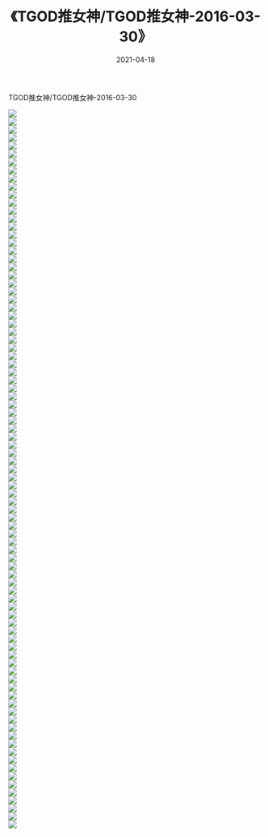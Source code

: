 ﻿---
layout: post
title:  《TGOD推女神/TGOD推女神-2016-03-30》
date:   2021-04-18
img: http://pic.660000.xyz/1:/网络美图/2021/TGOD推女神/TGOD推女神-2016-03-30/000.jpg
categories: [美女, 清纯, 唯美]
---

TGOD推女神/TGOD推女神-2016-03-30

 ![](http://pic.660000.xyz/1:/网络美图/2021/TGOD推女神/TGOD推女神-2016-03-30/001.jpg) <br>![](http://pic.660000.xyz/1:/网络美图/2021/TGOD推女神/TGOD推女神-2016-03-30/002.jpg) <br>![](http://pic.660000.xyz/1:/网络美图/2021/TGOD推女神/TGOD推女神-2016-03-30/003.jpg) <br>![](http://pic.660000.xyz/1:/网络美图/2021/TGOD推女神/TGOD推女神-2016-03-30/004.jpg) <br>![](http://pic.660000.xyz/1:/网络美图/2021/TGOD推女神/TGOD推女神-2016-03-30/005.jpg) <br>![](http://pic.660000.xyz/1:/网络美图/2021/TGOD推女神/TGOD推女神-2016-03-30/006.jpg) <br>![](http://pic.660000.xyz/1:/网络美图/2021/TGOD推女神/TGOD推女神-2016-03-30/007.jpg) <br>![](http://pic.660000.xyz/1:/网络美图/2021/TGOD推女神/TGOD推女神-2016-03-30/008.jpg) <br>![](http://pic.660000.xyz/1:/网络美图/2021/TGOD推女神/TGOD推女神-2016-03-30/009.jpg) <br>![](http://pic.660000.xyz/1:/网络美图/2021/TGOD推女神/TGOD推女神-2016-03-30/010.jpg) <br>![](http://pic.660000.xyz/1:/网络美图/2021/TGOD推女神/TGOD推女神-2016-03-30/011.jpg) <br>![](http://pic.660000.xyz/1:/网络美图/2021/TGOD推女神/TGOD推女神-2016-03-30/012.jpg) <br>![](http://pic.660000.xyz/1:/网络美图/2021/TGOD推女神/TGOD推女神-2016-03-30/013.jpg) <br>![](http://pic.660000.xyz/1:/网络美图/2021/TGOD推女神/TGOD推女神-2016-03-30/014.jpg) <br>![](http://pic.660000.xyz/1:/网络美图/2021/TGOD推女神/TGOD推女神-2016-03-30/015.jpg) <br>![](http://pic.660000.xyz/1:/网络美图/2021/TGOD推女神/TGOD推女神-2016-03-30/016.jpg) <br>![](http://pic.660000.xyz/1:/网络美图/2021/TGOD推女神/TGOD推女神-2016-03-30/017.jpg) <br>![](http://pic.660000.xyz/1:/网络美图/2021/TGOD推女神/TGOD推女神-2016-03-30/018.jpg) <br>![](http://pic.660000.xyz/1:/网络美图/2021/TGOD推女神/TGOD推女神-2016-03-30/019.jpg) <br>![](http://pic.660000.xyz/1:/网络美图/2021/TGOD推女神/TGOD推女神-2016-03-30/020.jpg) <br>![](http://pic.660000.xyz/1:/网络美图/2021/TGOD推女神/TGOD推女神-2016-03-30/021.jpg) <br>![](http://pic.660000.xyz/1:/网络美图/2021/TGOD推女神/TGOD推女神-2016-03-30/022.jpg) <br>![](http://pic.660000.xyz/1:/网络美图/2021/TGOD推女神/TGOD推女神-2016-03-30/023.jpg) <br>![](http://pic.660000.xyz/1:/网络美图/2021/TGOD推女神/TGOD推女神-2016-03-30/024.jpg) <br>![](http://pic.660000.xyz/1:/网络美图/2021/TGOD推女神/TGOD推女神-2016-03-30/025.jpg) <br>![](http://pic.660000.xyz/1:/网络美图/2021/TGOD推女神/TGOD推女神-2016-03-30/026.jpg) <br>![](http://pic.660000.xyz/1:/网络美图/2021/TGOD推女神/TGOD推女神-2016-03-30/027.jpg) <br>![](http://pic.660000.xyz/1:/网络美图/2021/TGOD推女神/TGOD推女神-2016-03-30/028.jpg) <br>![](http://pic.660000.xyz/1:/网络美图/2021/TGOD推女神/TGOD推女神-2016-03-30/029.jpg) <br>![](http://pic.660000.xyz/1:/网络美图/2021/TGOD推女神/TGOD推女神-2016-03-30/030.jpg) <br>![](http://pic.660000.xyz/1:/网络美图/2021/TGOD推女神/TGOD推女神-2016-03-30/031.jpg) <br>![](http://pic.660000.xyz/1:/网络美图/2021/TGOD推女神/TGOD推女神-2016-03-30/032.jpg) <br>![](http://pic.660000.xyz/1:/网络美图/2021/TGOD推女神/TGOD推女神-2016-03-30/033.jpg) <br>![](http://pic.660000.xyz/1:/网络美图/2021/TGOD推女神/TGOD推女神-2016-03-30/034.jpg) <br>![](http://pic.660000.xyz/1:/网络美图/2021/TGOD推女神/TGOD推女神-2016-03-30/035.jpg) <br>![](http://pic.660000.xyz/1:/网络美图/2021/TGOD推女神/TGOD推女神-2016-03-30/036.jpg) <br>![](http://pic.660000.xyz/1:/网络美图/2021/TGOD推女神/TGOD推女神-2016-03-30/037.jpg) <br>![](http://pic.660000.xyz/1:/网络美图/2021/TGOD推女神/TGOD推女神-2016-03-30/038.jpg) <br>![](http://pic.660000.xyz/1:/网络美图/2021/TGOD推女神/TGOD推女神-2016-03-30/039.jpg) <br>![](http://pic.660000.xyz/1:/网络美图/2021/TGOD推女神/TGOD推女神-2016-03-30/040.jpg) <br>![](http://pic.660000.xyz/1:/网络美图/2021/TGOD推女神/TGOD推女神-2016-03-30/041.jpg) <br>![](http://pic.660000.xyz/1:/网络美图/2021/TGOD推女神/TGOD推女神-2016-03-30/042.jpg) <br>![](http://pic.660000.xyz/1:/网络美图/2021/TGOD推女神/TGOD推女神-2016-03-30/043.jpg) <br>![](http://pic.660000.xyz/1:/网络美图/2021/TGOD推女神/TGOD推女神-2016-03-30/044.jpg) <br>![](http://pic.660000.xyz/1:/网络美图/2021/TGOD推女神/TGOD推女神-2016-03-30/045.jpg) <br>![](http://pic.660000.xyz/1:/网络美图/2021/TGOD推女神/TGOD推女神-2016-03-30/046.jpg) <br>![](http://pic.660000.xyz/1:/网络美图/2021/TGOD推女神/TGOD推女神-2016-03-30/047.jpg) <br>![](http://pic.660000.xyz/1:/网络美图/2021/TGOD推女神/TGOD推女神-2016-03-30/048.jpg) <br>![](http://pic.660000.xyz/1:/网络美图/2021/TGOD推女神/TGOD推女神-2016-03-30/049.jpg) <br>![](http://pic.660000.xyz/1:/网络美图/2021/TGOD推女神/TGOD推女神-2016-03-30/050.jpg) <br>![](http://pic.660000.xyz/1:/网络美图/2021/TGOD推女神/TGOD推女神-2016-03-30/051.jpg) <br>![](http://pic.660000.xyz/1:/网络美图/2021/TGOD推女神/TGOD推女神-2016-03-30/052.jpg) <br>![](http://pic.660000.xyz/1:/网络美图/2021/TGOD推女神/TGOD推女神-2016-03-30/053.jpg) <br>![](http://pic.660000.xyz/1:/网络美图/2021/TGOD推女神/TGOD推女神-2016-03-30/054.jpg) <br>![](http://pic.660000.xyz/1:/网络美图/2021/TGOD推女神/TGOD推女神-2016-03-30/055.jpg) <br>![](http://pic.660000.xyz/1:/网络美图/2021/TGOD推女神/TGOD推女神-2016-03-30/056.jpg) <br>![](http://pic.660000.xyz/1:/网络美图/2021/TGOD推女神/TGOD推女神-2016-03-30/057.jpg) <br>![](http://pic.660000.xyz/1:/网络美图/2021/TGOD推女神/TGOD推女神-2016-03-30/058.jpg) <br>![](http://pic.660000.xyz/1:/网络美图/2021/TGOD推女神/TGOD推女神-2016-03-30/059.jpg) <br>![](http://pic.660000.xyz/1:/网络美图/2021/TGOD推女神/TGOD推女神-2016-03-30/060.jpg) <br>![](http://pic.660000.xyz/1:/网络美图/2021/TGOD推女神/TGOD推女神-2016-03-30/061.jpg) <br>![](http://pic.660000.xyz/1:/网络美图/2021/TGOD推女神/TGOD推女神-2016-03-30/062.jpg) <br>![](http://pic.660000.xyz/1:/网络美图/2021/TGOD推女神/TGOD推女神-2016-03-30/063.jpg) <br>![](http://pic.660000.xyz/1:/网络美图/2021/TGOD推女神/TGOD推女神-2016-03-30/064.jpg) <br>![](http://pic.660000.xyz/1:/网络美图/2021/TGOD推女神/TGOD推女神-2016-03-30/065.jpg) <br>![](http://pic.660000.xyz/1:/网络美图/2021/TGOD推女神/TGOD推女神-2016-03-30/066.jpg) <br>![](http://pic.660000.xyz/1:/网络美图/2021/TGOD推女神/TGOD推女神-2016-03-30/067.jpg) <br>![](http://pic.660000.xyz/1:/网络美图/2021/TGOD推女神/TGOD推女神-2016-03-30/068.jpg) <br>![](http://pic.660000.xyz/1:/网络美图/2021/TGOD推女神/TGOD推女神-2016-03-30/069.jpg) <br>![](http://pic.660000.xyz/1:/网络美图/2021/TGOD推女神/TGOD推女神-2016-03-30/070.jpg) <br>![](http://pic.660000.xyz/1:/网络美图/2021/TGOD推女神/TGOD推女神-2016-03-30/071.jpg) <br>![](http://pic.660000.xyz/1:/网络美图/2021/TGOD推女神/TGOD推女神-2016-03-30/072.jpg) <br>![](http://pic.660000.xyz/1:/网络美图/2021/TGOD推女神/TGOD推女神-2016-03-30/073.jpg) <br>![](http://pic.660000.xyz/1:/网络美图/2021/TGOD推女神/TGOD推女神-2016-03-30/074.jpg) <br>![](http://pic.660000.xyz/1:/网络美图/2021/TGOD推女神/TGOD推女神-2016-03-30/075.jpg) <br>![](http://pic.660000.xyz/1:/网络美图/2021/TGOD推女神/TGOD推女神-2016-03-30/076.jpg) <br>![](http://pic.660000.xyz/1:/网络美图/2021/TGOD推女神/TGOD推女神-2016-03-30/077.jpg) <br>![](http://pic.660000.xyz/1:/网络美图/2021/TGOD推女神/TGOD推女神-2016-03-30/078.jpg) <br>![](http://pic.660000.xyz/1:/网络美图/2021/TGOD推女神/TGOD推女神-2016-03-30/079.jpg) <br>![](http://pic.660000.xyz/1:/网络美图/2021/TGOD推女神/TGOD推女神-2016-03-30/080.jpg) <br>![](http://pic.660000.xyz/1:/网络美图/2021/TGOD推女神/TGOD推女神-2016-03-30/081.jpg) <br>![](http://pic.660000.xyz/1:/网络美图/2021/TGOD推女神/TGOD推女神-2016-03-30/082.jpg) <br>![](http://pic.660000.xyz/1:/网络美图/2021/TGOD推女神/TGOD推女神-2016-03-30/083.jpg) <br>![](http://pic.660000.xyz/1:/网络美图/2021/TGOD推女神/TGOD推女神-2016-03-30/084.jpg) <br>![](http://pic.660000.xyz/1:/网络美图/2021/TGOD推女神/TGOD推女神-2016-03-30/085.jpg) <br>![](http://pic.660000.xyz/1:/网络美图/2021/TGOD推女神/TGOD推女神-2016-03-30/086.jpg) <br>![](http://pic.660000.xyz/1:/网络美图/2021/TGOD推女神/TGOD推女神-2016-03-30/087.jpg) <br>![](http://pic.660000.xyz/1:/网络美图/2021/TGOD推女神/TGOD推女神-2016-03-30/088.jpg) <br>![](http://pic.660000.xyz/1:/网络美图/2021/TGOD推女神/TGOD推女神-2016-03-30/089.jpg) <br>